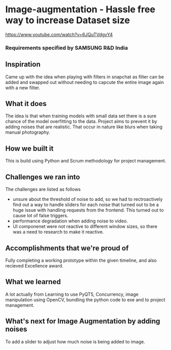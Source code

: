 # Image-augmentation - Hassle free way to increase Dataset size
https://www.youtube.com/watch?v=6JQuTVdgvY4
### Requirements specified by SAMSUNG R&D India
## Inspiration
Came up with the idea when playing with filters in snapchat as filter can be added and swapped out without needing to capcute the entire image again with a new filter.
## What it does
The idea is that when training models with small data set there is a sure chance of the model overfitting to the data. Project aims to prevent it by adding noises that are realistic. That occur in nature like blurs when taking manual photography. 
## How we built it
This is build using Python and Scrum methodology for project management.
## Challenges we ran into
The challenges are listed as follows
- unsure about the threshold of noise to add, so we had to rectroactively find out a way to handle sliders for each noise that turned out to be a huge issue with handling requests from the frontend. This turned out to cause lot of false triggers.
- performance degradation when adding noise to video.
- UI componenet were not reactive to different window sizes, so there was a need to research to make it reactive.
## Accomplishments that we're proud of
Fully completing a working prototype within the given timeline, and also recieved Excellence award.
## What we learned
A lot actually from Learning to use PyQT5, Concurrency, image manipulation using OpenCV, bundling the python code to exe and to project management.
## What's next for Image Augmentation by adding noises
To add a slider to adjust how much noise is being added to image.


